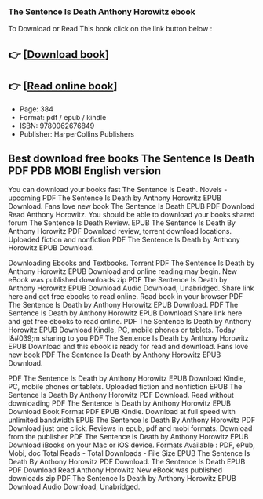 ### The Sentence Is Death Anthony Horowitz ebook

To Download or Read This book click on the link button below :

## 👉  [**[Download book](http://filesbooks.info/download.php?group=book&from=github.com&id=568697&lnk=1065 "Download book")**]

## 👉  [**[Read online book](http://filesbooks.info/download.php?group=book&from=github.com&id=568697&lnk=1065 "Read online book")**]


* Page: 384
* Format: pdf / epub / kindle
* ISBN: 9780062676849
* Publisher: HarperCollins Publishers



## Best download free books The Sentence Is Death PDF PDB MOBI English version


You can download your books fast The Sentence Is Death. Novels - upcoming PDF The Sentence Is Death by Anthony Horowitz EPUB Download. Fans love new book The Sentence Is Death EPUB PDF Download Read Anthony Horowitz. You should be able to download your books shared forum The Sentence Is Death Review. EPUB The Sentence Is Death By Anthony Horowitz PDF Download review, torrent download locations. Uploaded fiction and nonfiction PDF The Sentence Is Death by Anthony Horowitz EPUB Download.

Downloading Ebooks and Textbooks. Torrent PDF The Sentence Is Death by Anthony Horowitz EPUB Download and online reading may begin. New eBook was published downloads zip PDF The Sentence Is Death by Anthony Horowitz EPUB Download Audio Download, Unabridged. Share link here and get free ebooks to read online. Read book in your browser PDF The Sentence Is Death by Anthony Horowitz EPUB Download. PDF The Sentence Is Death by Anthony Horowitz EPUB Download Share link here and get free ebooks to read online. PDF The Sentence Is Death by Anthony Horowitz EPUB Download Kindle, PC, mobile phones or tablets. Today I&amp;#039;m sharing to you PDF The Sentence Is Death by Anthony Horowitz EPUB Download and this ebook is ready for read and download. Fans love new book PDF The Sentence Is Death by Anthony Horowitz EPUB Download.

PDF The Sentence Is Death by Anthony Horowitz EPUB Download Kindle, PC, mobile phones or tablets. Uploaded fiction and nonfiction EPUB The Sentence Is Death By Anthony Horowitz PDF Download. Read without downloading PDF The Sentence Is Death by Anthony Horowitz EPUB Download Book Format PDF EPUB Kindle. Download at full speed with unlimited bandwidth EPUB The Sentence Is Death By Anthony Horowitz PDF Download just one click. Reviews in epub, pdf and mobi formats. Download from the publisher PDF The Sentence Is Death by Anthony Horowitz EPUB Download iBooks on your Mac or iOS device. Formats Available : PDF, ePub, Mobi, doc Total Reads - Total Downloads - File Size EPUB The Sentence Is Death By Anthony Horowitz PDF Download. The Sentence Is Death EPUB PDF Download Read Anthony Horowitz New eBook was published downloads zip PDF The Sentence Is Death by Anthony Horowitz EPUB Download Audio Download, Unabridged.





